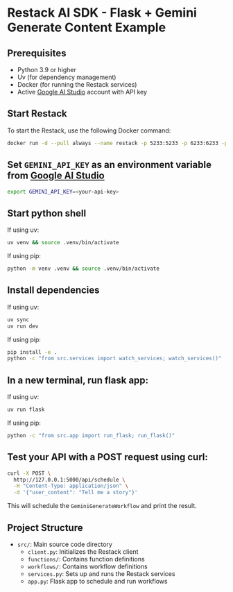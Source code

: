 # Restack AI SDK - Flask + Gemini Generate Content Example

## Prerequisites

- Python 3.9 or higher
- Uv (for dependency management)
- Docker (for running the Restack services)
- Active [Google AI Studio](https://aistudio.google.com) account with API key

## Start Restack

To start the Restack, use the following Docker command:

```bash
docker run -d --pull always --name restack -p 5233:5233 -p 6233:6233 -p 7233:7233 -p 9233:9233 ghcr.io/restackio/restack:main
```

## Set `GEMINI_API_KEY` as an environment variable from [Google AI Studio](https://aistudio.google.com)

```bash
export GEMINI_API_KEY=<your-api-key>
```

## Start python shell

If using uv:

```bash
uv venv && source .venv/bin/activate
```

If using pip:

```bash
python -m venv .venv && source .venv/bin/activate
```

## Install dependencies

If using uv:

```bash
uv sync
uv run dev
```

If using pip:

```bash
pip install -e .
python -c "from src.services import watch_services; watch_services()"
```

## In a new terminal, run flask app:

If using uv:

```bash
uv run flask
```

If using pip:

```bash
python -c "from src.app import run_flask; run_flask()"
```

## Test your API with a POST request using curl:

```bash
curl -X POST \
  http://127.0.0.1:5000/api/schedule \
  -H "Content-Type: application/json" \
  -d '{"user_content": "Tell me a story"}'
```

This will schedule the `GeminiGenerateWorkflow` and print the result.

## Project Structure

- `src/`: Main source code directory
  - `client.py`: Initializes the Restack client
  - `functions/`: Contains function definitions
  - `workflows/`: Contains workflow definitions
  - `services.py`: Sets up and runs the Restack services
  - `app.py`: Flask app to schedule and run workflows
